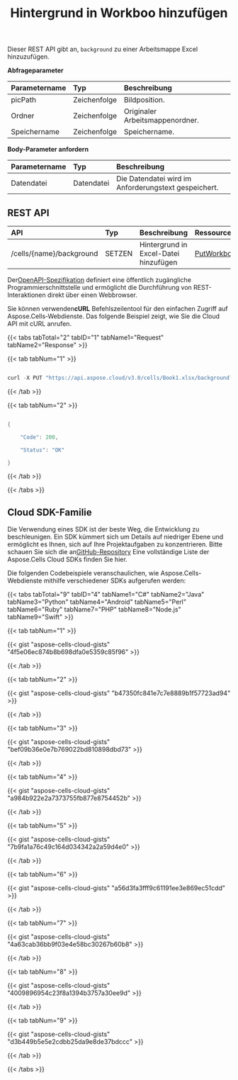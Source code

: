 ﻿---
title: Hintergrund in Workboo hinzufügen
second_title: Aspose.Cells Cloud Documen
linktitle: Anzeige
type: docs
url: /de/workbook/background/add/
aliases: [/add-background-in-workbook/,/workbook/add-background/]
keywords: Add background on an Excel workbook
description: Aspose.Cells Cloud REST API unterstützt das Hinzufügen von Hintergrundinformationen zu einer Excel-Arbeitsmappe zu einer Excel-Datei. SDK unterstützt verschiedene Entwicklungssprachen. Dazu gehören Android, C#, Go, Java, NodeJS, Perl, PHP, Python, Ruby und Swift
weight: 160
---
Dieser REST API gibt an, `background` zu einer Arbeitsmappe Excel hinzuzufügen.


**Abfrageparameter**

|Parametername|Typ|Beschreibung|
|:- |:- |:- |
|picPath|Zeichenfolge|Bildposition.|
|Ordner|Zeichenfolge|Originaler Arbeitsmappenordner.|
|Speichername|Zeichenfolge|Speichername.|

**Body-Parameter anfordern**

|Parametername|Typ|Beschreibung|
|:- |:- |:- |
|Datendatei| Datendatei|Die Datendatei wird im Anforderungstext gespeichert.|

## REST API

|**API**|**Typ**|**Beschreibung**|**Ressourcenlink**|
|:- |:- |:- |:- |
|/cells/{name}/background|SETZEN|Hintergrund in Excel-Datei hinzufügen|[PutWorkbookBackground](https://apireference.aspose.cloud/cells/#/Workbook/PutWorkbookBackground)|

 Der[OpenAPI-Spezifikation](https://apireference.aspose.cloud/cells/#/Workbook/PutWorkbookBackground) definiert eine öffentlich zugängliche Programmierschnittstelle und ermöglicht die Durchführung von REST-Interaktionen direkt über einen Webbrowser.

 Sie können verwenden**cURL** Befehlszeilentool für den einfachen Zugriff auf Aspose.Cells-Webdienste. Das folgende Beispiel zeigt, wie Sie die Cloud API mit cURL anrufen.

{{< tabs tabTotal="2" tabID="1" tabName1="Request" tabName2="Response" >}}

{{< tab tabNum="1" >}}

```java

curl -X PUT "https://api.aspose.cloud/v3.0/cells/Book1.xlsx/background?picPath=DotnetFiles%2FWaterMark.png&folder=DotnetFiles" -H "accept: multipart/form-data" -H "Content-Type: multipart/form-data" -H "x-aspose-client: Containerize.Swagger"

```

{{< /tab >}}

{{< tab tabNum="2" >}}

```java

{

	"Code": 200,

 	"Status": "OK"

}

```

{{< /tab >}}

{{< /tabs >}}


## Cloud SDK-Familie

 Die Verwendung eines SDK ist der beste Weg, die Entwicklung zu beschleunigen. Ein SDK kümmert sich um Details auf niedriger Ebene und ermöglicht es Ihnen, sich auf Ihre Projektaufgaben zu konzentrieren. Bitte schauen Sie sich die an[GitHub-Repository](https://github.com/aspose-cells-cloud) Eine vollständige Liste der Aspose.Cells Cloud SDKs finden Sie hier.

Die folgenden Codebeispiele veranschaulichen, wie Aspose.Cells-Webdienste mithilfe verschiedener SDKs aufgerufen werden:

{{< tabs tabTotal="9" tabID="4" tabName1="C#" tabName2="Java" tabName3="Python" tabName4="Android" tabName5="Perl" tabName6="Ruby" tabName7="PHP" tabName8="Node.js" tabName9="Swift" >}}

{{< tab tabNum="1" >}}

{{< gist "aspose-cells-cloud-gists" "4f5e06ec874b8b698dfa0e5359c85f96" >}}

{{< /tab >}}

{{< tab tabNum="2" >}}

{{< gist "aspose-cells-cloud-gists" "b47350fc841e7c7e8889b1f57723ad94" >}}

{{< /tab >}}

{{< tab tabNum="3" >}}

{{< gist "aspose-cells-cloud-gists" "bef09b36e0e7b769022bd810898dbd73" >}}

{{< /tab >}}

{{< tab tabNum="4" >}}

{{< gist "aspose-cells-cloud-gists" "a984b922e2a7373755fb877e8754452b" >}}

{{< /tab >}}

{{< tab tabNum="5" >}}

{{< gist "aspose-cells-cloud-gists" "7b9fa1a76c49c164d034342a2a59d4e0" >}}

{{< /tab >}}

{{< tab tabNum="6" >}}

{{< gist "aspose-cells-cloud-gists" "a56d3fa3fff9c61191ee3e869ec51cdd" >}}

{{< /tab >}}

{{< tab tabNum="7" >}}

{{< gist "aspose-cells-cloud-gists" "4a63cab36bb9f03e4e58bc30267b60b8" >}}

{{< /tab >}}

{{< tab tabNum="8" >}}

{{< gist "aspose-cells-cloud-gists" "4009896954c23f8a1394b3757a30ee9d" >}}

{{< /tab >}}

{{< tab tabNum="9" >}}

{{< gist "aspose-cells-cloud-gists" "d3b449b5e5e2cdbb25da9e8de37bdccc" >}}

{{< /tab >}}

{{< /tabs >}}
